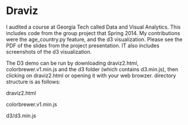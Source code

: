 Draviz
======
I audited a course at Georgia Tech called Data and Visual Analytics.  This includes code from the group project that Spring 2014.
My contributions were the age_country.py feature, and the d3 visualization.
Please see the PDF of the slides from the project presentation.  IT also includes screenshots of the d3 visualization.

The D3 demo can be run by downloading draviz2.html, colorbrewer.v1.min.js and the d3 folder (which contains d3.min.js), then clicking on draviz2.html or opening it with your web browzer.  directory structure is as follows:

draviz2.html

colorbrewer.v1.min.js

d3/d3.min.js



